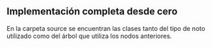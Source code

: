 ## Implementación completa desde cero
En la carpeta source se encuentran las clases tanto del tipo de noto utilizado como del árbol que utiliza los nodos anteriores.
